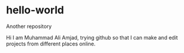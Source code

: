 # hello-world
Another repository


Hi I am Muhammad Ali Amjad, trying github so that I can make and edit projects from different places online.
